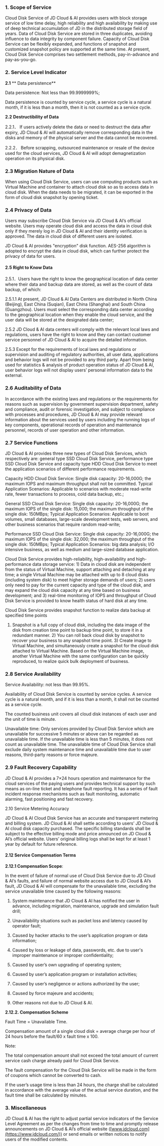 ### 1. Scope of Service

Cloud Disk Service of JD Cloud & AI provides users with block storage service of low time delay, high reliability and high availability by making use of deep technical accumulation of JD in the distributed storage field of years. Data of Cloud Disk Service are stored in three duplicates, avoiding influence to data integrity by component failure. Capacity of Cloud Disk Service can be flexibly expanded, and functions of snapshot and customized snapshot policy are supported at the same time. At present, Cloud Disk Service comprises two settlement methods, pay-in-advance and pay-as-you-go.

### 2. Service Level Indicator

**2.1** ** Data persistence**

Data persistence: Not less than 99.9999999%;

Data persistence is counted by service cycle, a service cycle is a natural month, if it is less than a month, then it is not counted as a service cycle.

**2.2**  **Destructibility of Data**

2.2.1． If users actively delete the data or need to destruct the data after expiry, JD Cloud & AI will automatically remove corresponding data in the disks and memory of the physical server and the data cannot be recovered.

2.2.2． Before scrapping, outsourced maintenance or resale of the device used for the cloud services, JD Cloud & AI will adopt demagnetization operation on its physical disk.

### 2.3 Migration Nature of Data

When using Cloud Disk Service, users can use computing products such as Virtual Machine and container to attach cloud disk so as to access data in cloud disk. When the data needs to be migrated, it can be exported in the form of cloud disk snapshot by opening ticket.

### **2.4** Privacy of Data

Users may subscribe Cloud Disk Service via JD Cloud & AI’s official website. Users may operate cloud disk and access the data in cloud disk only if they merely log in JD Cloud & AI and their identity verification is approved. The data in cloud disk of different users are isolated.

JD Cloud & AI provides "encryption" disk function. AES-256 algorithm is adopted to encrypt the data in cloud disk, which can further protect the privacy of data for users.

#### 2.5 Right to Know Data

2.5.1．Users have the right to know the geographical location of data center where their data and backup data are stored, as well as the count of data backup, of which:

2.5.1.1 At present, JD Cloud & AI Data Centers are distributed in North China (Beijing), East China (Suqian), East China (Shanghai) and South China (Guangzhou). Users must select the corresponding data center according to the geographical location when they enable the cloud service, and the user data will be stored at the designated data center;

2.5.2 JD Cloud & AI data centers will comply with the relevant local laws and regulations, users have the right to know and they can contact customer service personnel of JD Cloud & AI to acquire the detailed information.

2.5.3 Except for the requirements of local laws and regulations or supervision and auditing of regulatory authorities, all user data, applications and behavior logs will not be provided to any third party. Apart from being used for statistics & analysis of product operation status of JD Cloud & AI, user behavior logs will not display users’ personal information data to the external.

### 2.6 Auditability of Data

In accordance with the existing laws and regulations or the requirements for reasons such as supervision by government supervision department, safety and compliance, audit or forensic investigation, and subject to compliance with processes and procedures, JD Cloud & AI may provide relevant information about the services used by users including the running logs of key components, operational records of operation and maintenance personnel, records of user operation and other information.

### 2.7 Service Functions

JD Cloud & AI provides three new types of Cloud Disk Services, which respectively are: general type SSD Cloud Disk Service, performance type SSD Cloud Disk Service and capacity type HDD Cloud Disk Service to meet the application scenarios of different performance requirements.

Capacity HDD Cloud Disk Service: Single disk capacity: 20-16,000G; the maximum IOPS and maximum throughput shall not be committed. Typical Application Scenarios: Applicable to scenarios with moderate read-write rate, fewer transactions to process, cold data backup, etc.; 

General SSD Cloud Disk Service: Single disk capacity: 20-16,000G; the maximum IOPS of the single disk: 15,000; the maximum throughput of the single disk: 150MBps; Typical Application Scenarios: Applicable to boot volumes, small databases, large-scale development tests, web servers, and other business scenarios that require random read-write; 

Performance SSD Cloud Disk Service: Single disk capacity: 20-16,000G; the maximum IOPS of the single disk: 32,000; the maximum throughput of the single disk: 150MBps; Typical Application Scenarios: big data analysis; I/O intensive business, as well as medium and large-sized database application.

Cloud Disk Service provides high-reliability, high-availability and high-performance data storage service: 1) Data in cloud disk are independent from the status of Virtual Machine, support attaching and detaching at any time; a single Virtual Machine may be attached with up to 8 cloud disks (including system disk) to meet higher storage demands of users; 2) users only need to pay for the current capacity and type of the cloud disk, and may expand the cloud disk capacity at any time based on business development; and 3) real-time monitoring of IOPS and throughput of Cloud Disk Service is provided to know health status of hard disk at any time.

Cloud Disk Service provides snapshot function to realize data backup at specified time points

1) Snapshot is a full copy of cloud disk, including the data image of the disk from creation time point to backup time point, to store it in a redundant manner. 2) You can roll back cloud disk by snapshot to recover your business to any snapshot time point. 3) Create image to Virtual Machine, and simultaneously create a snapshot for the cloud disk attached to Virtual Machine. Based on the Virtual Machine image, another Virtual Machine with the same configuration can be quickly reproduced, to realize quick bulk deployment of business.

### 2.8 Service Availability

Service Availability: not less than 99.95%.

Availability of Cloud Disk Service is counted by service cycles. A service cycle is a natural month, and if it is less than a month, it shall not be counted as a service cycle.

The counted business unit covers all cloud disk instances of each user and the unit of time is minute.

Unavailable time: Only services provided by Cloud Disk Service which are unavailable for successive 5 minutes or above can be regarded as unavailable time. If the unavailable time is less than 5 minutes, it does not count as unavailable time. The unavailable time of Cloud Disk Service shall exclude daily system maintenance time and unavailable time due to user reasons, third-party reasons or force majeure.

### 2.9 Fault Recovery Capability

JD Cloud & AI provides a 7×24 hours operation and maintenance for the cloud services of the paying users and provides technical support by such means as on-line ticket and telephone fault reporting. It has a series of fault incident response mechanisms such as fault monitoring, automatic alarming, fast positioning and fast recovery.

2.10 Service Metering Accuracy

JD Cloud & AI Cloud Disk Service has an accurate and transparent metering and billing system. JD Cloud & AI shall settle according to users’ JD Cloud & AI cloud disk capacity purchased. The specific billing standards shall be subject to the effective billing mode and price announced on JD Cloud & AI’s official website. Users’ original billing logs shall be kept for at least 1 year by default for future reference.

#### 2.12 Service Compensation Terms

**2.12.1 Compensation Scope**:

In the event of failure of normal use of Cloud Disk Service due to JD Cloud & AI’s faults, and failure of normal website access due to JD Cloud & AI’s fault, JD Cloud & AI will compensate for the unavailable time, excluding the service unavailable time caused by the following reasons:

1. System maintenance that JD Cloud & AI has notified the user in advance, including migration, maintenance, upgrade and simulation fault drill;

2. Unavailability situations such as packet loss and latency caused by operator fault;

3. Caused by hacker attacks to the user’s application program or data information;

4. Caused by loss or leakage of data, passwords, etc. due to user's improper maintenance or improper confidentiality;

5. Caused by user’s own upgrading of operating system;

6. Caused by user’s application program or installation activities;

7. Caused by user’s negligence or actions authorized by the user;

8. Caused by force majeure and accidents;

9. Other reasons not due to JD Cloud & AI.

**2.12.2. Compensation Scheme**

Fault Time = Unavailable Time.

Compensation amount of a single cloud disk = average charge per hour of 24 hours before the fault/60 x fault time x 100.

Note:

The total compensation amount shall not exceed the total amount of current service cash charge already paid for Cloud Disk Service.

The fault compensation for the Cloud Disk Service will be made in the form of coupons which cannot be converted to cash.

If the user’s usage time is less than 24 hours, the charge shall be calculated in accordance with the average value of the actual service duration, and the fault time shall be calculated by minutes.

### 3. Miscellaneous

JD Cloud & AI has the right to adjust partial service indicators of the Service Level Agreement as per the changes from time to time and promptly release announcements on JD Cloud & AI’s official website (\[www.jdcloud.com](https://www.jdcloud.com/)) or send emails or written notices to notify users of the modified contents.


 

